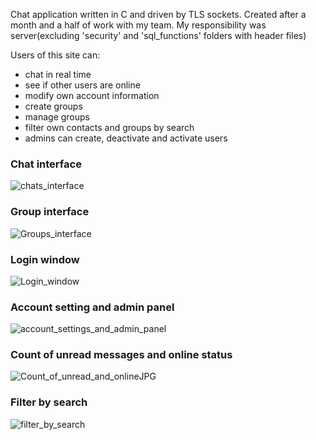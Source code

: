 Chat application written in C and driven by TLS sockets. Created after a month and a half of work with my team. My responsibility was server(excluding 'security' and 'sql_functions' folders with header files)

Users of this site can:
- chat in real time
- see if other users are online
- modify own account information
- create groups
- manage groups
- filter own contacts and groups by search
- admins can create, deactivate and activate users

### Chat interface
![chats_interface](https://github.com/user-attachments/assets/6df6fbeb-ced7-4e7d-b76e-09728ea552e2)

### Group interface
![Groups_interface](https://github.com/user-attachments/assets/0eb148be-aa35-47d1-998a-24e006d236e1)

### Login window
![Login_window](https://github.com/user-attachments/assets/cd14ce50-3025-44f9-af3b-93a500f2c330)

### Account setting and admin panel
![account_settings_and_admin_panel](https://github.com/user-attachments/assets/e52a7070-3034-4891-8364-71f6c5af1423)

### Count of unread messages and online status
![Count_of_unread_and_onlineJPG](https://github.com/user-attachments/assets/34789ce0-2c00-4e00-ae0d-c1fb5dc95f3d)

### Filter by search
![filter_by_search](https://github.com/user-attachments/assets/1b269379-de03-4fed-8883-884dd2413d8f)



